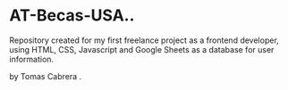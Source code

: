 # AT-Becas-USA..

Repository created for my first freelance project as a frontend developer, using HTML, CSS, Javascript and Google Sheets as a database for user information.

by Tomas Cabrera .

